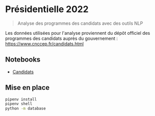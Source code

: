 # Présidentielle 2022

> Analyse des programmes des candidats avec des outils NLP

Les données utilisées pour l'analyse proviennent du dépôt officiel des programmes
des candidats auprès du gouvernement : https://www.cnccep.fr/candidats.html

## Notebooks

- [Candidats](candidats.ipynb)

## Mise en place

```bash
pipenv install
pipenv shell
python -m database
```
